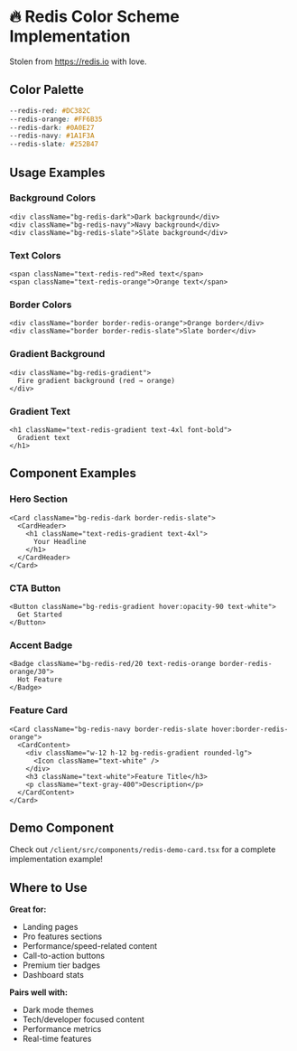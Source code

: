 # 🔥 Redis Color Scheme Implementation

Stolen from https://redis.io with love.

## Color Palette

```css
--redis-red: #DC382C
--redis-orange: #FF6B35
--redis-dark: #0A0E27
--redis-navy: #1A1F3A
--redis-slate: #252B47
```

## Usage Examples

### Background Colors
```tsx
<div className="bg-redis-dark">Dark background</div>
<div className="bg-redis-navy">Navy background</div>
<div className="bg-redis-slate">Slate background</div>
```

### Text Colors
```tsx
<span className="text-redis-red">Red text</span>
<span className="text-redis-orange">Orange text</span>
```

### Border Colors
```tsx
<div className="border border-redis-orange">Orange border</div>
<div className="border border-redis-slate">Slate border</div>
```

### Gradient Background
```tsx
<div className="bg-redis-gradient">
  Fire gradient background (red → orange)
</div>
```

### Gradient Text
```tsx
<h1 className="text-redis-gradient text-4xl font-bold">
  Gradient text
</h1>
```

## Component Examples

### Hero Section
```tsx
<Card className="bg-redis-dark border-redis-slate">
  <CardHeader>
    <h1 className="text-redis-gradient text-4xl">
      Your Headline
    </h1>
  </CardHeader>
</Card>
```

### CTA Button
```tsx
<Button className="bg-redis-gradient hover:opacity-90 text-white">
  Get Started
</Button>
```

### Accent Badge
```tsx
<Badge className="bg-redis-red/20 text-redis-orange border-redis-orange/30">
  Hot Feature
</Badge>
```

### Feature Card
```tsx
<Card className="bg-redis-navy border-redis-slate hover:border-redis-orange">
  <CardContent>
    <div className="w-12 h-12 bg-redis-gradient rounded-lg">
      <Icon className="text-white" />
    </div>
    <h3 className="text-white">Feature Title</h3>
    <p className="text-gray-400">Description</p>
  </CardContent>
</Card>
```

## Demo Component

Check out `/client/src/components/redis-demo-card.tsx` for a complete implementation example!

## Where to Use

**Great for:**
- Landing pages
- Pro features sections
- Performance/speed-related content
- Call-to-action buttons
- Premium tier badges
- Dashboard stats

**Pairs well with:**
- Dark mode themes
- Tech/developer focused content
- Performance metrics
- Real-time features
